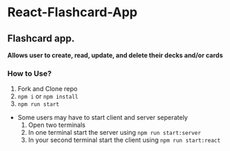 # React-Flashcard-App
## Flashcard app.  

**Allows user to create, read, update, and delete their decks and/or cards**

### How to Use?
1. Fork and Clone repo
2. `npm i` or `npm install`
3. `npm run start`
  - Some users may have to start client and server seperately
    1. Open two terminals
    2. In one terminal start the server using `npm run start:server`
    3. In your second terminal start the client using `npm run start:react`

